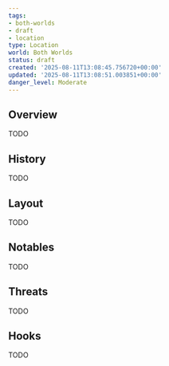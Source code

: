 ```yaml
---
tags:
- both-worlds
- draft
- location
type: Location
world: Both Worlds
status: draft
created: '2025-08-11T13:08:45.756720+00:00'
updated: '2025-08-11T13:08:51.003851+00:00'
danger_level: Moderate
---
```




## Overview

TODO
## History

TODO
## Layout

TODO
## Notables

TODO
## Threats

TODO
## Hooks

TODO
